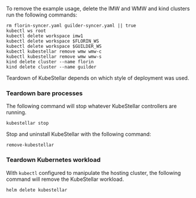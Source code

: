<!--example1-teardown-start-->
To remove the example usage, delete the IMW and WMW and kind clusters run the following commands:

``` {.bash}
rm florin-syncer.yaml guilder-syncer.yaml || true
kubectl ws root
kubectl delete workspace imw1
kubectl delete workspace $FLORIN_WS
kubectl delete workspace $GUILDER_WS
kubectl kubestellar remove wmw wmw-c
kubectl kubestellar remove wmw wmw-s
kind delete cluster --name florin
kind delete cluster --name guilder
```

Teardown of KubeStellar depends on which style of deployment was used.

### Teardown bare processes

The following command will stop whatever KubeStellar controllers are running.

``` {.bash}
kubestellar stop
```

Stop and uninstall KubeStellar with the following command:

``` {.bash}
remove-kubestellar
```

### Teardown Kubernetes workload

With `kubectl` configured to manipulate the hosting cluster, the following command will remove the KubeStellar workload.

``` {.bash}
helm delete kubestellar
```

<!--example1-teardown-end-->
